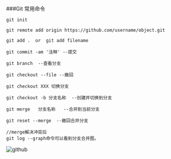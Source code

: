 ###Git 常用命令
```
git init 

git remote add origin https://github.com/username/object.git

git add .  or  git add filename

git commit -am '注释' --提交

git branch  --查看分支

git checkout --file --撤回

git checkout XXX 切换分支

git checkout -b 分支名称  --创建并切换到分支

git merge   分支名称   --合并到当前分支

git reset --merge  --撤回合并分支

//merge解决冲突后 
git log --graph命令可以看到分支合并图。
```

 
![github](http://g.hiphotos.baidu.com/news/q%3D100/sign=70db9f70aa6eddc420e7b0fb09dab6a2/728da9773912b31bce7e7cbc8118367adab4e111.jpg "github")


  
 